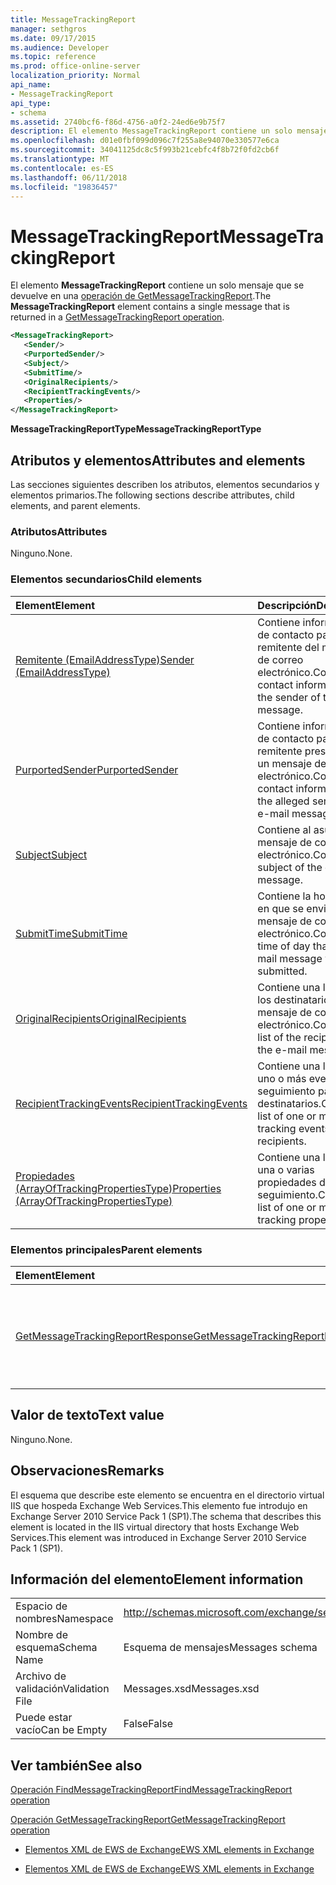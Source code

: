 ```yaml
---
title: MessageTrackingReport
manager: sethgros
ms.date: 09/17/2015
ms.audience: Developer
ms.topic: reference
ms.prod: office-online-server
localization_priority: Normal
api_name:
- MessageTrackingReport
api_type:
- schema
ms.assetid: 2740bcf6-f86d-4756-a0f2-24ed6e9b75f7
description: El elemento MessageTrackingReport contiene un solo mensaje que se devuelve en una operación de GetMessageTrackingReport.
ms.openlocfilehash: d01e0fbf099d096c7f255a8e94070e330577e6ca
ms.sourcegitcommit: 34041125dc8c5f993b21cebfc4f8b72f0fd2cb6f
ms.translationtype: MT
ms.contentlocale: es-ES
ms.lasthandoff: 06/11/2018
ms.locfileid: "19836457"
---
```

# <a name="messagetrackingreport"></a><span data-ttu-id="5508f-103">MessageTrackingReport</span><span class="sxs-lookup"><span data-stu-id="5508f-103">MessageTrackingReport</span></span>

<span data-ttu-id="5508f-104">El elemento **MessageTrackingReport** contiene un solo mensaje que se devuelve en una [operación de GetMessageTrackingReport](getmessagetrackingreport-operation.md).</span><span class="sxs-lookup"><span data-stu-id="5508f-104">The **MessageTrackingReport** element contains a single message that is returned in a [GetMessageTrackingReport operation](getmessagetrackingreport-operation.md).</span></span>
  
```XML
<MessageTrackingReport>
   <Sender/>
   <PurportedSender/>
   <Subject/>
   <SubmitTime/>
   <OriginalRecipients/>
   <RecipientTrackingEvents/>
   <Properties/>
</MessageTrackingReport>
```

 <span data-ttu-id="5508f-105">**MessageTrackingReportType**</span><span class="sxs-lookup"><span data-stu-id="5508f-105">**MessageTrackingReportType**</span></span>
## <a name="attributes-and-elements"></a><span data-ttu-id="5508f-106">Atributos y elementos</span><span class="sxs-lookup"><span data-stu-id="5508f-106">Attributes and elements</span></span>

<span data-ttu-id="5508f-107">Las secciones siguientes describen los atributos, elementos secundarios y elementos primarios.</span><span class="sxs-lookup"><span data-stu-id="5508f-107">The following sections describe attributes, child elements, and parent elements.</span></span>
  
### <a name="attributes"></a><span data-ttu-id="5508f-108">Atributos</span><span class="sxs-lookup"><span data-stu-id="5508f-108">Attributes</span></span>

<span data-ttu-id="5508f-109">Ninguno.</span><span class="sxs-lookup"><span data-stu-id="5508f-109">None.</span></span>
  
### <a name="child-elements"></a><span data-ttu-id="5508f-110">Elementos secundarios</span><span class="sxs-lookup"><span data-stu-id="5508f-110">Child elements</span></span>

|<span data-ttu-id="5508f-111">**Element**</span><span class="sxs-lookup"><span data-stu-id="5508f-111">**Element**</span></span>|<span data-ttu-id="5508f-112">**Descripción**</span><span class="sxs-lookup"><span data-stu-id="5508f-112">**Description**</span></span>|
|:-----|:-----|
|[<span data-ttu-id="5508f-113">Remitente (EmailAddressType)</span><span class="sxs-lookup"><span data-stu-id="5508f-113">Sender (EmailAddressType)</span></span>](sender-emailaddresstype.md) <br/> |<span data-ttu-id="5508f-114">Contiene información de contacto para el remitente del mensaje de correo electrónico.</span><span class="sxs-lookup"><span data-stu-id="5508f-114">Contains contact information for the sender of the e-mail message.</span></span>  <br/> |
|[<span data-ttu-id="5508f-115">PurportedSender</span><span class="sxs-lookup"><span data-stu-id="5508f-115">PurportedSender</span></span>](purportedsender.md) <br/> |<span data-ttu-id="5508f-116">Contiene información de contacto para el remitente presunta de un mensaje de correo electrónico.</span><span class="sxs-lookup"><span data-stu-id="5508f-116">Contains contact information for the alleged sender of an e-mail message.</span></span>  <br/> |
|[<span data-ttu-id="5508f-117">Subject</span><span class="sxs-lookup"><span data-stu-id="5508f-117">Subject</span></span>](subject.md) <br/> |<span data-ttu-id="5508f-118">Contiene al asunto del mensaje de correo electrónico.</span><span class="sxs-lookup"><span data-stu-id="5508f-118">Contains the subject of the e-mail message.</span></span>  <br/> |
|[<span data-ttu-id="5508f-119">SubmitTime</span><span class="sxs-lookup"><span data-stu-id="5508f-119">SubmitTime</span></span>](submittime.md) <br/> |<span data-ttu-id="5508f-120">Contiene la hora del día en que se envió el mensaje de correo electrónico.</span><span class="sxs-lookup"><span data-stu-id="5508f-120">Contains the time of day that the e-mail message was submitted.</span></span>  <br/> |
|[<span data-ttu-id="5508f-121">OriginalRecipients</span><span class="sxs-lookup"><span data-stu-id="5508f-121">OriginalRecipients</span></span>](originalrecipients.md) <br/> |<span data-ttu-id="5508f-122">Contiene una lista de los destinatarios del mensaje de correo electrónico.</span><span class="sxs-lookup"><span data-stu-id="5508f-122">Contains a list of the recipients of the e-mail message.</span></span>  <br/> |
|[<span data-ttu-id="5508f-123">RecipientTrackingEvents</span><span class="sxs-lookup"><span data-stu-id="5508f-123">RecipientTrackingEvents</span></span>](recipienttrackingevents.md) <br/> |<span data-ttu-id="5508f-124">Contiene una lista de uno o más eventos de seguimiento para los destinatarios.</span><span class="sxs-lookup"><span data-stu-id="5508f-124">Contains a list of one or more tracking events for the recipients.</span></span>  <br/> |
|[<span data-ttu-id="5508f-125">Propiedades (ArrayOfTrackingPropertiesType)</span><span class="sxs-lookup"><span data-stu-id="5508f-125">Properties (ArrayOfTrackingPropertiesType)</span></span>](properties-arrayoftrackingpropertiestype.md) <br/> |<span data-ttu-id="5508f-126">Contiene una lista de una o varias propiedades de seguimiento.</span><span class="sxs-lookup"><span data-stu-id="5508f-126">Contains a list of one or more tracking properties.</span></span>  <br/> |
   
### <a name="parent-elements"></a><span data-ttu-id="5508f-127">Elementos principales</span><span class="sxs-lookup"><span data-stu-id="5508f-127">Parent elements</span></span>

|<span data-ttu-id="5508f-128">**Element**</span><span class="sxs-lookup"><span data-stu-id="5508f-128">**Element**</span></span>|<span data-ttu-id="5508f-129">**Descripción**</span><span class="sxs-lookup"><span data-stu-id="5508f-129">**Description**</span></span>|
|:-----|:-----|
|[<span data-ttu-id="5508f-130">GetMessageTrackingReportResponse</span><span class="sxs-lookup"><span data-stu-id="5508f-130">GetMessageTrackingReportResponse</span></span>](getmessagetrackingreportresponse.md) <br/> |<span data-ttu-id="5508f-131">Contiene el resultado de una única solicitud de [operación GetMessageTrackingReport](getmessagetrackingreport-operation.md) .</span><span class="sxs-lookup"><span data-stu-id="5508f-131">Contains the result of a single [GetMessageTrackingReport operation](getmessagetrackingreport-operation.md) request.</span></span>  <br/> |
   
## <a name="text-value"></a><span data-ttu-id="5508f-132">Valor de texto</span><span class="sxs-lookup"><span data-stu-id="5508f-132">Text value</span></span>

<span data-ttu-id="5508f-133">Ninguno.</span><span class="sxs-lookup"><span data-stu-id="5508f-133">None.</span></span>
  
## <a name="remarks"></a><span data-ttu-id="5508f-134">Observaciones</span><span class="sxs-lookup"><span data-stu-id="5508f-134">Remarks</span></span>

<span data-ttu-id="5508f-135">El esquema que describe este elemento se encuentra en el directorio virtual IIS que hospeda Exchange Web Services.This elemento fue introdujo en Exchange Server 2010 Service Pack 1 (SP1).</span><span class="sxs-lookup"><span data-stu-id="5508f-135">The schema that describes this element is located in the IIS virtual directory that hosts Exchange Web Services.This element was introduced in Exchange Server 2010 Service Pack 1 (SP1).</span></span>
  
## <a name="element-information"></a><span data-ttu-id="5508f-136">Información del elemento</span><span class="sxs-lookup"><span data-stu-id="5508f-136">Element information</span></span>

|||
|:-----|:-----|
|<span data-ttu-id="5508f-137">Espacio de nombres</span><span class="sxs-lookup"><span data-stu-id="5508f-137">Namespace</span></span>  <br/> |http://schemas.microsoft.com/exchange/services/2006/messages  <br/> |
|<span data-ttu-id="5508f-138">Nombre de esquema</span><span class="sxs-lookup"><span data-stu-id="5508f-138">Schema Name</span></span>  <br/> |<span data-ttu-id="5508f-139">Esquema de mensajes</span><span class="sxs-lookup"><span data-stu-id="5508f-139">Messages schema</span></span>  <br/> |
|<span data-ttu-id="5508f-140">Archivo de validación</span><span class="sxs-lookup"><span data-stu-id="5508f-140">Validation File</span></span>  <br/> |<span data-ttu-id="5508f-141">Messages.xsd</span><span class="sxs-lookup"><span data-stu-id="5508f-141">Messages.xsd</span></span>  <br/> |
|<span data-ttu-id="5508f-142">Puede estar vacío</span><span class="sxs-lookup"><span data-stu-id="5508f-142">Can be Empty</span></span>  <br/> |<span data-ttu-id="5508f-143">False</span><span class="sxs-lookup"><span data-stu-id="5508f-143">False</span></span>  <br/> |
   
## <a name="see-also"></a><span data-ttu-id="5508f-144">Ver también</span><span class="sxs-lookup"><span data-stu-id="5508f-144">See also</span></span>



[<span data-ttu-id="5508f-145">Operación FindMessageTrackingReport</span><span class="sxs-lookup"><span data-stu-id="5508f-145">FindMessageTrackingReport operation</span></span>](findmessagetrackingreport-operation.md)
  
[<span data-ttu-id="5508f-146">Operación GetMessageTrackingReport</span><span class="sxs-lookup"><span data-stu-id="5508f-146">GetMessageTrackingReport operation</span></span>](getmessagetrackingreport-operation.md)


- [<span data-ttu-id="5508f-147">Elementos XML de EWS de Exchange</span><span class="sxs-lookup"><span data-stu-id="5508f-147">EWS XML elements in Exchange</span></span>](ews-xml-elements-in-exchange.md)
  
- [<span data-ttu-id="5508f-148">Elementos XML de EWS de Exchange</span><span class="sxs-lookup"><span data-stu-id="5508f-148">EWS XML elements in Exchange</span></span>](ews-xml-elements-in-exchange.md)


